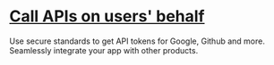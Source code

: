# [Call APIs on users' behalf](https://demo.auth0.ai/docs/call-apis-on-users-behalf)

Use secure standards to get API tokens for Google, Github and more. Seamlessly integrate your app with other products.
